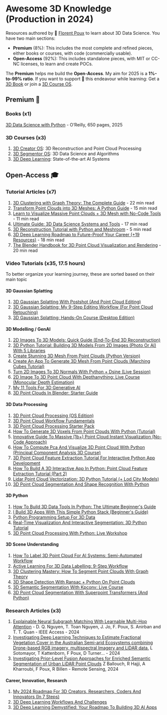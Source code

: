 # Awesome 3D Knowledge (Production in 2024)
Resources authored by 🦊 [Florent Poux](https://github.com/florentPoux) to learn about 3D Data Science. You have two main sections:
* **Premium** (8%): This includes the most complete and refined pieces, either books or courses, with code (commercially usable).
* **Open-Access** (92%): This includes standalone pieces, with MIT or CC-NC licenses, to learn and create POCs.

The **Premium** helps me build the **Open-Access**. My aim for 2025 is a **1%-to-99% ratio**. 
If you want to support 💖 this endeavour while learning: Get a [3D Book](https://www.amazon.com/Data-Science-Python-Environments-Workflows/dp/1098161335) or join a [3D Course OS](https://learngeodata.eu).

## Premium 🌟
### Books (x1)
[3D Data Science with Python](https://www.amazon.com/Data-Science-Python-Environments-Workflows/dp/1098161335) - O’Reilly, 650 pages, 2025

### 3D Courses (x3)
1. [3D Creator OS](https://learngeodata.eu/3d-course-pack/): 3D Reconstruction and Point Cloud Processing
2. [3D Segmentor OS](https://learngeodata.eu/3d-python-segmentation-course-os/): 3D Data Science and Algorithms
3. [3D Deep Learning](https://learngeodata.eu/3d-deep-learning-course/): State-of-the-art AI Systems

## Open-Access 🎓

### Tutorial Articles (x7)

1. [3D Clustering with Graph Theory: The Complete Guide](https://medium.com/towards-data-science/3d-clustering-with-graph-theory-the-complete-guide-38b21b1c8748?source=your_stories_page-------------------------------------) - 22 min read
2. [Transform Point Clouds into 3D Meshes: A Python Guide](https://medium.com/towards-data-science/transform-point-clouds-into-3d-meshes-a-python-guide-8b0407a780e6?source=your_stories_page-------------------------------------) - 15 min read
3. [Learn to Visualize Massive Point Clouds + 3D Mesh with No-Code Tools](https://medium.com/towards-data-science/learn-to-visualize-massive-point-clouds-3d-mesh-with-no-code-tools-1835dd4be37f?source=your_stories_page-------------------------------------) - 11 min read
4. [Ultimate Guide: 3D Data Science Systems and Tools](https://medium.com/towards-data-science/ultimate-guide-3d-data-science-systems-and-tools-e92aaa8185eb?source=your_stories_page-------------------------------------) - 17 min read
5. [3D Reconstruction Tutorial with Python and Meshroom](https://medium.com/towards-data-science/3d-reconstruction-tutorial-with-python-and-meshroom-2aa37805ab4a?source=your_stories_page-------------------------------------) - 5 min read
6. [3D Deep Learning Roadmap to Future-Proof Your Career (+19 Resources)](https://medium.com/@florentpoux/3d-deep-learning-roadmap-to-future-proof-your-career-19-resources-54724baf0744?source=your_stories_page-------------------------------------) - 18 min read
7. [The Blender Handbook for 3D Point Cloud Visualization and Rendering](https://medium.com/towards-data-science/the-blender-handbook-for-3d-point-cloud-visualization-and-rendering-1700ebe69c7b?source=your_stories_page-------------------------------------) - 20 min read

### Video Tutorials (x35, 17.5 hours)
To better organize your learning journey, these are sorted based on their main topic

#### 3D Gaussian Splatting
1. [3D Gaussian Splatting With Postshot (And Point Cloud Editing)](https://www.youtube.com/watch?v=BptlIy7WQWc&t=67s)
2. [3D Gaussian Splatting: My 9-Step Editing Workflow (For Point Cloud Retouching)](https://www.youtube.com/watch?v=fDendV1k7OM&t=825s)
3. [3D Gaussian Splatting: Hands-On Course (Desktop Edition)](https://www.youtube.com/watch?v=sMgjZT9yHXY)

#### 3D Modelling / GenAI

1. [2D Images To 3D Models: Quick Guide (End-To-End 3D Reconstruction)](https://www.youtube.com/watch?v=3TAs_xi6PAo)
2. [3D Python Tutorial: Building 3D Models From 2D Images (Photo Or AI) With 5 Libraries](https://www.youtube.com/watch?v=5ypQIUbpA7c)
3. [Create Stunning 3D Mesh From Point Clouds (Python Version)](https://www.youtube.com/watch?v=Ydo7RXDl7MM&t=234s)
4. [Create An App To Generate 3D Mesh From Point Clouds (Marching Cubes Tutorial)](https://www.youtube.com/watch?v=bUAVCVZs1wQ&t=587s)
5. [Turn 2D Images To 3D Normals With Python + Dsine (Live Session)](https://www.youtube.com/watch?v=DUFKAW68uMM)
6. [2D Image To 3D Point Cloud With Depthanything: Live Course (Monocular Depth Estimation)](https://www.youtube.com/watch?v=2Jl-ZeQJzwI&t=16s)
7. [My 11 Tools For 3D Generative AI](https://www.youtube.com/watch?v=34scFiLHYuY&t=87s)
8. [3D Point Clouds In Blender: Starter Guide](https://www.youtube.com/watch?v=DCkFhHNeSc0&t=91s)

#### 3D Data Processing

1. [3D Point Cloud Processing (OS Edition)](https://www.youtube.com/watch?v=LGhtbmZfSXA&t=898s)
2. [3D Point Cloud Workflow Fundamentals](https://www.youtube.com/watch?v=ouXWLFwH6nQ&t=6s)
3. [3D Point Cloud Processing Starter Pack](https://www.youtube.com/watch?v=T4959ovXkUg&t=1s)
4. [How To Generate 3D Voxels From Point Clouds With Python (Tutorial)](https://www.youtube.com/watch?v=q2XWi7voV5Y&t=775s)
5. [Innovative Guide To Massive (1b+) Point Cloud Instant Visualization (No-Code Approach)](https://www.youtube.com/watch?v=hTtkzK5pQAI&t=42s)
6. [How To Compute Pca And Visualize 3D Point Cloud With Python (Principal Component Analysis 3D Course)](https://www.youtube.com/watch?v=zgexv3j_z5I)
7. [3D Point Cloud Feature Extraction Tutorial For Interactive Python App Development](https://www.youtube.com/watch?v=WKSJcG97gE4&t=448s)
8. [How To Build A 3D Interactive App In Python: Point Cloud Feature Extraction Tutorial (Part 2)](https://www.youtube.com/watch?v=hIgRhew2V1Y)
9. [Lidar Point Cloud Vectorization: 3D Python Tutorial (+ Lod City Models)](https://www.youtube.com/watch?v=7SPLEDyCrmw&t=697s)
10. [3D Point Cloud Segmentation And Shape Recognition With Python](https://www.youtube.com/watch?v=-OSVKbSsqT0&t=807s)

#### 3D Python

1. [How To Build 3D Data Tools In Python: The Ultimate Beginner's Guide](https://www.youtube.com/watch?v=47lJiEcr4nM&t=82s)
2. [I Build 3D Apps With This Simple Python Stack (Beginner's Guide)](https://www.youtube.com/watch?v=82mihomheRM&t=2s)
3. [Python Programming Setup For 3D Data](https://www.youtube.com/watch?v=h2QiptJYX6c&t=30s)
4. [Real-Time Visualization And Interactive Segmentation: 3D Python Tutorial](https://www.youtube.com/watch?v=rsWcT3HSXf4)
5. [3D Point Cloud Processing With Python: Live Workshop](https://www.youtube.com/watch?v=KovsiQdo2BQ&t=2165s)

#### 3D Scene Understanding

1. [How To Label 3D Point Cloud For AI Systems: Semi-Automated Workflow](https://www.youtube.com/watch?v=PUens0tKD8M)
2. [Active Learning For 3D Data Labelling: 9-Step Workflow](https://www.youtube.com/watch?v=PX_O3d7s0IU&t=355s)
3. [3D Clustering Mastery: How To Segment Point Clouds With Graph Theory](https://www.youtube.com/watch?v=r87ToGLDoIg&t=56s)
4. [3D Shape Detection With Ransac + Python On Point Clouds](https://www.youtube.com/watch?v=BHzQhaxmvEg&t=136s)
5. [3D Semantic Segmentation With Kpconv: Live Course](https://www.youtube.com/watch?v=vW9DJcFEhz8&t=1157s)
6. [3D Point Cloud Segmentation With Superpoint Transformers (And Python)](https://www.youtube.com/watch?v=2qKhpQs9gJw&t=40s)

### Research Articles (x3)

1. [Explainable Neural Subgraph Matching With Learnable Multi-Hop Attention](https://ieeexplore.ieee.org/document/10677500) - D. Q. Nguyen, T. Toan Nguyen, J. Jo, F. Poux, S. Anirban and T. T. Quan - IEEE Access - 2024
2. [Investigating Deep Learning Techniques to Estimate Fractional Vegetation Cover in the Australian Semi-arid Ecosystems combining Drone-based RGB imagery, multispectral Imagery and LiDAR data.](https://scholar.google.com/scholar?oi=bibs&cluster=4389769525099912902&btnI=1&hl=en) L Sotomayor, T Kattenborn, F Poux, D Turner… - 2024
3. [Investigating Prior-Level Fusion Approaches for Enriched Semantic Segmentation of Urban LiDAR Point Clouds](https://scholar.google.com/scholar?oi=bibs&cluster=6461507657511839715&btnI=1&hl=en) Z Ballouch, R Hajji, A Kharroubi, F Poux, R Billen - Remote Sensing, 2024


#### Career, Innovation, Research

1. [My 2024 Roadmap For 3D Creators, Researchers, Coders And Innovators (In 7 Steps)](https://www.youtube.com/watch?v=1S7xh6_MTIo&t=39s)
2. [3D Deep Learning Workflows And Challenges](https://www.youtube.com/watch?v=2PQcSX7nlH8&t=94s)
3. [3D Deep Learning Demystified: Your Roadmap To Building 3D AI Apps](https://www.youtube.com/watch?v=3eEbgVPT9zs&t=12s)
